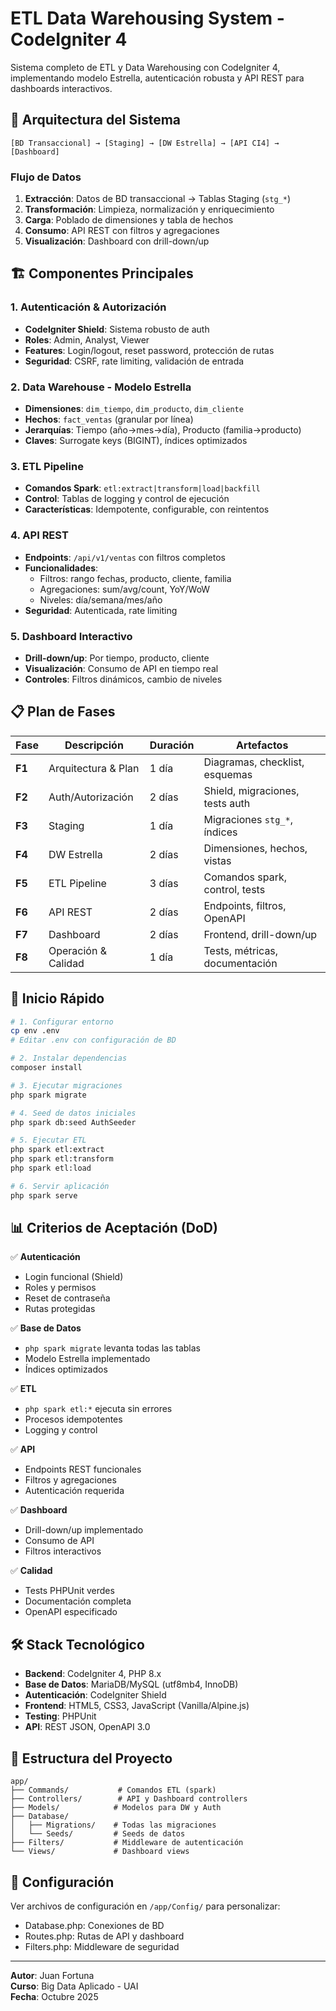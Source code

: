 # ETL Data Warehousing System - CodeIgniter 4

Sistema completo de ETL y Data Warehousing con CodeIgniter 4, implementando modelo Estrella, autenticación robusta y API REST para dashboards interactivos.

## 🎯 **Arquitectura del Sistema**

```
[BD Transaccional] → [Staging] → [DW Estrella] → [API CI4] → [Dashboard]
```

### **Flujo de Datos**
1. **Extracción**: Datos de BD transaccional → Tablas Staging (`stg_*`)
2. **Transformación**: Limpieza, normalización y enriquecimiento
3. **Carga**: Poblado de dimensiones y tabla de hechos
4. **Consumo**: API REST con filtros y agregaciones
5. **Visualización**: Dashboard con drill-down/up

## 🏗️ **Componentes Principales**

### **1. Autenticación & Autorización**
- **CodeIgniter Shield**: Sistema robusto de auth
- **Roles**: Admin, Analyst, Viewer
- **Features**: Login/logout, reset password, protección de rutas
- **Seguridad**: CSRF, rate limiting, validación de entrada

### **2. Data Warehouse - Modelo Estrella**
- **Dimensiones**: `dim_tiempo`, `dim_producto`, `dim_cliente`
- **Hechos**: `fact_ventas` (granular por línea)
- **Jerarquías**: Tiempo (año→mes→día), Producto (familia→producto)
- **Claves**: Surrogate keys (BIGINT), índices optimizados

### **3. ETL Pipeline**
- **Comandos Spark**: `etl:extract|transform|load|backfill`
- **Control**: Tablas de logging y control de ejecución
- **Características**: Idempotente, configurable, con reintentos

### **4. API REST**
- **Endpoints**: `/api/v1/ventas` con filtros completos
- **Funcionalidades**: 
  - Filtros: rango fechas, producto, cliente, familia
  - Agregaciones: sum/avg/count, YoY/WoW
  - Niveles: día/semana/mes/año
- **Seguridad**: Autenticada, rate limiting

### **5. Dashboard Interactivo**
- **Drill-down/up**: Por tiempo, producto, cliente
- **Visualización**: Consumo de API en tiempo real
- **Controles**: Filtros dinámicos, cambio de niveles

## 📋 **Plan de Fases**

| Fase | Descripción | Duración | Artefactos |
|------|-------------|----------|------------|
| **F1** | Arquitectura & Plan | 1 día | Diagramas, checklist, esquemas |
| **F2** | Auth/Autorización | 2 días | Shield, migraciones, tests auth |
| **F3** | Staging | 1 día | Migraciones `stg_*`, índices |
| **F4** | DW Estrella | 2 días | Dimensiones, hechos, vistas |
| **F5** | ETL Pipeline | 3 días | Comandos spark, control, tests |
| **F6** | API REST | 2 días | Endpoints, filtros, OpenAPI |
| **F7** | Dashboard | 2 días | Frontend, drill-down/up |
| **F8** | Operación & Calidad | 1 día | Tests, métricas, documentación |

## 🚀 **Inicio Rápido**

```bash
# 1. Configurar entorno
cp env .env
# Editar .env con configuración de BD

# 2. Instalar dependencias
composer install

# 3. Ejecutar migraciones
php spark migrate

# 4. Seed de datos iniciales
php spark db:seed AuthSeeder

# 5. Ejecutar ETL
php spark etl:extract
php spark etl:transform
php spark etl:load

# 6. Servir aplicación
php spark serve
```

## 📊 **Criterios de Aceptación (DoD)**

✅ **Autenticación**
- Login funcional (Shield)
- Roles y permisos
- Reset de contraseña
- Rutas protegidas

✅ **Base de Datos**
- `php spark migrate` levanta todas las tablas
- Modelo Estrella implementado
- Índices optimizados

✅ **ETL**
- `php spark etl:*` ejecuta sin errores
- Procesos idempotentes
- Logging y control

✅ **API**
- Endpoints REST funcionales
- Filtros y agregaciones
- Autenticación requerida

✅ **Dashboard**
- Drill-down/up implementado
- Consumo de API
- Filtros interactivos

✅ **Calidad**
- Tests PHPUnit verdes
- Documentación completa
- OpenAPI especificado

## 🛠️ **Stack Tecnológico**

- **Backend**: CodeIgniter 4, PHP 8.x
- **Base de Datos**: MariaDB/MySQL (utf8mb4, InnoDB)
- **Autenticación**: CodeIgniter Shield
- **Frontend**: HTML5, CSS3, JavaScript (Vanilla/Alpine.js)
- **Testing**: PHPUnit
- **API**: REST JSON, OpenAPI 3.0

## 📁 **Estructura del Proyecto**

```
app/
├── Commands/           # Comandos ETL (spark)
├── Controllers/        # API y Dashboard controllers
├── Models/            # Modelos para DW y Auth
├── Database/
│   ├── Migrations/    # Todas las migraciones
│   └── Seeds/         # Seeds de datos
├── Filters/           # Middleware de autenticación
└── Views/             # Dashboard views
```

## 🔧 **Configuración**

Ver archivos de configuración en `/app/Config/` para personalizar:
- Database.php: Conexiones de BD
- Routes.php: Rutas de API y dashboard
- Filters.php: Middleware de seguridad

---

**Autor**: Juan Fortuna  
**Curso**: Big Data Aplicado - UAI  
**Fecha**: Octubre 2025
